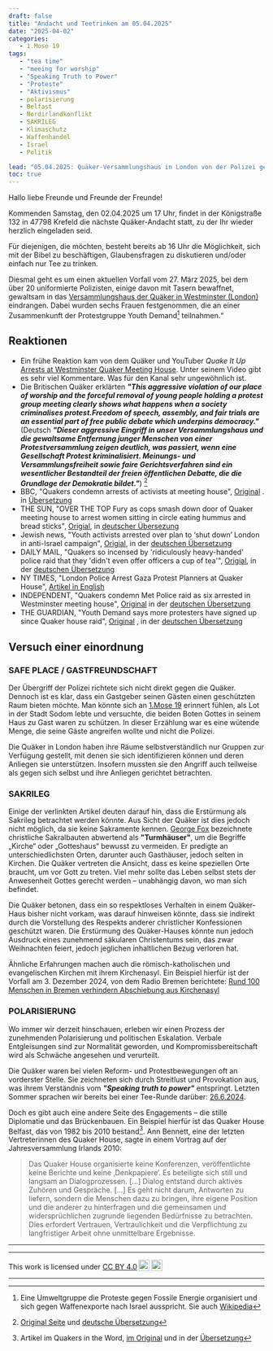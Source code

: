 ```yaml
---
draft: false
title: "Andacht und Teetrinken am 05.04.2025"
date: "2025-04-02"
categories:
   - 1.Mose 19
tags:
   - "tea time"
   - "meeing for worship"
   - "Speaking Truth to Power"
   - "Proteste"
   - "Aktivismus"
   - polarisierung
   - Belfast
   - Nordirlandkonflikt
   - SAKRILEG
   - Klimaschutz
   - Waffenhandel
   - Israel
   - Politik

lead: "05.04.2025: Quäker-Versammlungshaus in London von der Polizei gestürmt"
toc: true
---
```




Hallo liebe Freunde und Freunde der Freunde!

Kommenden Samstag, den 02.04.2025 um 17 Uhr, findet in der Königstraße 132 in 47798 Krefeld die nächste Quäker-Andacht statt, zu der Ihr wieder herzlich eingeladen seid.

Für diejenigen, die möchten, besteht bereits ab 16 Uhr die Möglichkeit, sich mit der Bibel zu beschäftigen, Glaubensfragen zu diskutieren und/oder einfach nur Tee zu trinken.

Diesmal geht es um einen aktuellen Vorfall vom 27. März 2025, bei dem über 20 uniformierte Polizisten, einige davon mit Tasern bewaffnet, gewaltsam in das [Versammlungshaus der Quäker in Westminster (London)](https://en.m.wikipedia.org/wiki/Westminster_Meeting_House) eindrangen. Dabei wurden sechs Frauen festgenommen, die an einer Zusammenkunft der Protestgruppe Youth Demand[^foot001] teilnahmen.“


Reaktionen
----------

* Ein frühe Reaktion kam von dem Quäker und YouTuber *Quake It Up* [Arrests at Westminster Quaker Meeting House](https://youtu.be/DLZdhhLEFxQ?si=vu_-9xh_VQu6hmT4). Unter seinem Video gibt es sehr viel Kommentare. Was für den Kanal sehr ungewöhnlich ist.
* Die Britischen Quäker erklärten ***"This aggressive violation of our place of worship and the forceful removal of young people holding a protest group meeting clearly shows what happens when a society criminalises protest.Freedom of speech, assembly, and fair trials are an essential part of free public debate which underpins democracy."*** (Deutsch ***"Dieser aggressive Eingriff in unser Versammlungshaus und die gewaltsame Entfernung junger Menschen von einer Protestversammlung zeigen deutlich, was passiert, wenn eine Gesellschaft Protest kriminalisiert. Meinungs- und Versammlungsfreiheit sowie faire Gerichtsverfahren sind ein wesentlicher Bestandteil der freien öffentlichen Debatte, die die Grundlage der Demokratie bildet."***) [^foot002]
* BBC, "Quakers condemn arrests of activists at meeting house", [Original](https://www.bbc.com/news/articles/cj3x5j6g30ro) . in [Übersetzung](https://www-bbc-com.translate.goog/news/articles/cj3x5j6g30ro?_x_tr_sl=en&_x_tr_tl=de&_x_tr_hl=de&_x_tr_pto=wapp&_x_tr_hist=true)
* THE SUN, "OVER THE TOP Fury as cops smash down door of Quaker meeting house to arrest women sitting in circle eating hummus and bread sticks", [Origial](https://www.thesun.co.uk/news/34143601/cops-smash-door-quaker-meeting-house/), in [deutscher Übersezung](https://www.thesun.co.uk/news/34143601/cops-smash-door-quaker-meeting-house/)
* Jewish news, "Youth activists arrested over plan to ‘shut down’ London in anti-Israel campaign", [Origial](https://www.jewishnews.co.uk/youth-activists-arrested-over-plan-to-shut-down-london-in-anti-israel-campaign/), in der [deutschen Übersetzung](https://www-jewishnews-co-uk.translate.goog/youth-activists-arrested-over-plan-to-shut-down-london-in-anti-israel-campaign/?_x_tr_sl=en&_x_tr_tl=de&_x_tr_hl=de&_x_tr_pto=wapp)
* DAILY MAIL, "Quakers so incensed by 'ridiculously heavy-handed' police raid that they 'didn't even offer officers a cup of tea'", [Origial](https://www.dailymail.co.uk/news/article-14552177/Quakers-incensed-heavy-handed-police-raid-cup-tea.html), in der [deutschen Übersetzung](https://www-dailymail-co-uk.translate.goog/news/article-14552177/Quakers-incensed-heavy-handed-police-raid-cup-tea.html?_x_tr_sl=en&_x_tr_tl=de&_x_tr_hl=de&_x_tr_pto=wapp)
* NY TIMES, "London Police Arrest Gaza Protest Planners at Quaker House", [Artikel in English](https://www.nytimes.com/2025/03/30/world/europe/london-quaker-arrests-gaza.html)
* INDEPENDENT, "Quakers condemn Met Police raid as six arrested in Westminster meeting house", [Original](https://www.independent.co.uk/news/uk/crime/quaker-meeting-house-arrests-met-police-b2723944.html) in der [deutschen Übersetzung](https://www-independent-co-uk.translate.goog/news/uk/crime/quaker-meeting-house-arrests-met-police-b2723944.html?_x_tr_sl=en&_x_tr_tl=de&_x_tr_hl=de&_x_tr_pto=wapp)
* THE GUARDIAN, "Youth Demand says more protesters have signed up since Quaker house raid", [Original](https://www.theguardian.com/uk-news/2025/mar/30/youth-demand-says-more-protesters-have-signed-up-since-quaker-house-raid) , in der [deutschen Übersetzung](https://www-theguardian-com.translate.goog/uk-news/2025/mar/30/youth-demand-says-more-protesters-have-signed-up-since-quaker-house-raid?_x_tr_sl=en&_x_tr_tl=de&_x_tr_hl=de&_x_tr_pto=wapp)


Versuch einer einordnung
------------------------

### SAFE PLACE / GASTFREUNDSCHAFT


Der Übergriff der Polizei richtete sich nicht direkt gegen die Quäker. Dennoch ist es klar, dass ein Gastgeber seinen Gästen einen geschützten Raum bieten möchte. Man könnte sich an [1.Mose 19](https://www.bibleserver.com/HFA/1.Mose19) erinnert fühlen, als Lot in der Stadt Sodom lebte und versuchte, die beiden Boten Gottes in seinem Haus zu Gast waren zu schützen. In dieser Erzählung war es eine wütende Menge, die seine Gäste angreifen wollte und nicht die Polizei.

Die Quäker in London haben ihre Räume selbstverständlich nur Gruppen zur Verfügung gestellt, mit denen sie sich identifizieren können und deren Anliegen sie unterstützen. Insofern mussten sie den Angriff auch teilweise als gegen sich selbst und ihre Anliegen gerichtet betrachten.


### SAKRILEG

Einige der verlinkten Artikel deuten darauf hin, dass die Erstürmung als Sakrileg betrachtet werden könnte. Aus Sicht der Quäker ist dies jedoch nicht möglich, da sie keine Sakramente kennen. [George Fox](https://de.wikipedia.org/wiki/George_Fox) bezeichnete christliche Sakralbauten abwertend als **"Turmhäuser"**, um die Begriffe „Kirche“ oder „Gotteshaus“ bewusst zu vermeiden. Er predigte an unterschiedlichsten Orten, darunter auch Gasthäuser, jedoch selten in Kirchen. Die Quäker vertreten die Ansicht, dass es keine speziellen Orte braucht, um vor Gott zu treten. Viel mehr sollte das Leben selbst stets der Anwesenheit Gottes gerecht werden – unabhängig davon, wo man sich befindet.

Die Quäker betonen, dass ein so respektloses Verhalten in einem Quäker-Haus bisher nicht vorkam, was darauf hinweisen könnte, dass sie indirekt durch die Vorstellung des Respekts anderer christlicher Konfessionen geschützt waren. Die Erstürmung des Quäker-Hauses könnte nun jedoch Ausdruck eines zunehmend säkularen Christentums sein, das zwar Weihnachten feiert, jedoch jeglichen inhaltlichen Bezug verloren hat.

Ähnliche Erfahrungen machen auch die römisch-katholischen und evangelischen Kirchen mit ihrem Kirchenasyl. Ein Beispiel hierfür ist der Vorfall am 3. Dezember 2024, von dem Radio Bremen berichtete:  [Rund 100 Menschen in Bremen verhindern Abschiebung aus Kirchenasyl](https://www.butenunbinnen.de/nachrichten/bremen-kirchen-asyl-neustadt-abschieben-100.html)



### POLARISIERUNG

Wo immer wir derzeit hinschauen, erleben wir einen Prozess der zunehmenden Polarisierung und politischen Eskalation. Verbale Entgleisungen sind zur Normalität geworden, und Kompromissbereitschaft wird als Schwäche angesehen und verurteilt.

Die Quäker waren bei vielen Reform- und Protestbewegungen oft an vorderster Stelle. Sie zeichneten sich durch Streitlust und Provokation aus, was ihrem Verständnis vom ***"Speaking truth to power"*** entspringt. Letzten Sommer sprachen wir bereits bei einer Tee-Runde darüber: [26.6.2024](https://quaker-kr.de/post/2024/06-26/).

Doch es gibt auch eine andere Seite des Engagements – die stille Diplomatie und das Brückenbauen. Ein Beispiel hierfür ist das Quaker House Belfast, das von 1982 bis 2010 bestand[^foot003].
Ann Bennett, eine der letzten Vertreterinnen des Quaker House, sagte in einem
Vortrag auf der Jahresversammlung Irlands 2010:

> Das Quaker House organisierte keine Konferenzen, veröffentlichte keine Berichte und keine ‚Denkpapiere‘. Es beteiligte sich still und langsam an Dialogprozessen. [...] Dialog entstand durch aktives Zuhören und Gespräche. [...] Es geht nicht darum, Antworten zu liefern, sondern die Menschen dazu zu bringen, ihre eigene Position und die anderer zu hinterfragen und die gemeinsamen und widersprüchlichen zugrunde liegenden Bedürfnisse zu betrachten. Dies erfordert Vertrauen, Vertraulichkeit und die Verpflichtung zu langfristiger Arbeit ohne unmittelbare Ergebnisse.


---

[^foot001]: Eine Umweltgruppe die Proteste gegen Fossile Energie organisiert und sich gegen Waffenexporte nach Israel ausspricht. Sie auch [Wikipedia](https://en.wikipedia.org/wiki/Youth_Demand)

[^foot002]: [Original Seite](https://www.quaker.org.uk/news-and-events/news/quakers-condemn-police-raid-on-westminster-meeting-house) und [deutsche Übersetzung](https://www-quaker-org-uk.translate.goog/news-and-events/news/quakers-condemn-police-raid-on-westminster-meeting-house?_x_tr_sl=en&_x_tr_tl=de&_x_tr_hl=de&_x_tr_pto=wapp)

[^foot003]: Artikel im Quakers in the Word, [im Original](https://www.quakersintheworld.org/quakers-in-action/225/Quaker-House-Belfast-1982-2010) und in der [Übersetzung](https://www-quakersintheworld-org.translate.goog/quakers-in-action/225/Quaker-House-Belfast-1982-2010?_x_tr_sl=en&_x_tr_tl=de&_x_tr_hl=de&_x_tr_pto=wapp&_x_tr_hist=true)

---

<p xmlns:cc="http://creativecommons.org/ns#" >This work is licensed under <a href="https://creativecommons.org/licenses/by/4.0/?ref=chooser-v1" target="\_blank" rel="license noopener noreferrer" style="display:inline-block;">CC BY 4.0<img style="height:22px!important;margin-left:3px;vertical-align:text-bottom;" src="https://mirrors.creativecommons.org/presskit/icons/cc.svg?ref=chooser-v1" alt=""><img style="height:22px!important;margin-left:3px;vertical-align:text-bottom;" src="https://mirrors.creativecommons.org/presskit/icons/by.svg?ref=chooser-v1" alt=""></a></p>

---